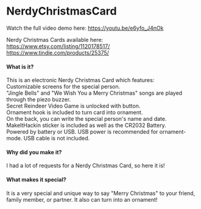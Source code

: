 # NerdyChristmasCard

Watch the full video demo here: https://youtu.be/e6yfo_J4nOk  

Nerdy Christmas Cards available here:  
https://www.etsy.com/listing/1120178517/  
https://www.tindie.com/products/25375/  

#### What is it?
This is an electronic Nerdy Christmas Card which features:  
Customizable screens for the special person.  
"Jingle Bells" and "We Wish You a Merry Christmas" songs are played through the piezo buzzer.  
Secret Reindeer Video Game is unlocked with button.  
Ornament hook is included to turn card into ornament.  
On the back, you can write the special person's name and date.  
MakeItHackin sticker is included as well as the CR2032 Battery.  
Powered by battery or USB.  USB power is recommended for ornament-mode.  USB cable is not included.  

#### Why did you make it?
I had a lot of requests for a Nerdy Christmas Card, so here it is!

#### What makes it special?
It is a very special and unique way to say "Merry Christmas" to your friend, family member, or partner.  It also can turn into an ornament!
